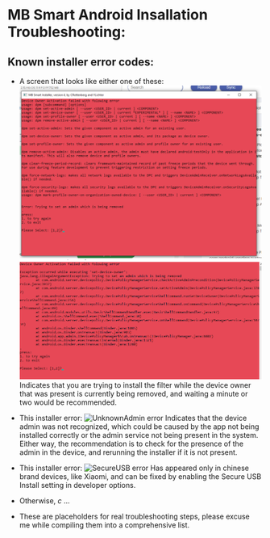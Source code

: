 # MB Smart Android Insallation Troubleshooting:

## Known installer error codes:

- A screen that looks like either one of these:
  ![DPM error of reinstalling while removal is in process](./img/BeingRemoved2.png)
  ![Regular error of owner being installed while removal is in progress](./img/ReinstallRemovalInProgress.png)
  Indicates that you are trying to install the filter while the device owner that was present is currently being removed, and waiting a minute or two would be recommended.

- This installer error:
  ![UnknownAdmin error](./img/UnkwownAdmin.png)
  Indicates that the device admin was not recognized, which could be caused by the app not being installed correctly or the admin service not being present in the system. Either way, the recommendation is to check for the presence of the admin in the device, and rerunning the installer if it is not present.
- This installer error:
  ![SecureUSB error](./img/XiaomiSecureUSBDisabled)
  Has appeared only in chinese brand devices, like Xiaomi, and can be fixed by enabling the Secure USB Install setting in developer options. <!---TODO-->
- Otherwise, _c_ ...
- These are placeholders for real troubleshooting steps, please excuse me while compiling them into a comprehensive list.
